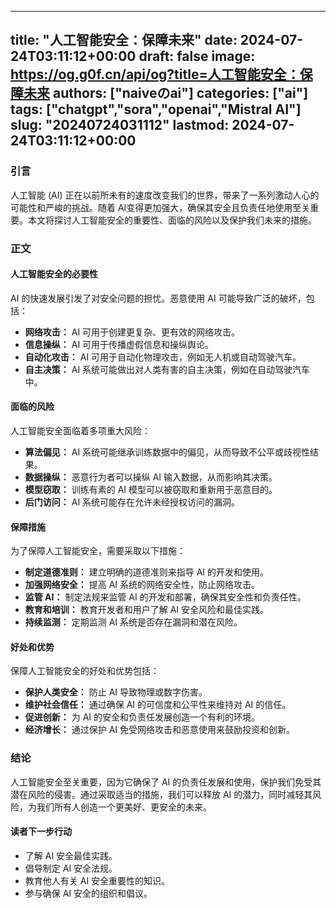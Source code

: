 
---
title: "人工智能安全：保障未来"
date: 2024-07-24T03:11:12+00:00
draft: false
image: https://og.g0f.cn/api/og?title=人工智能安全：保障未来
authors: ["naiveのai"]
categories: ["ai"]
tags: ["chatgpt","sora","openai","Mistral AI"]
slug: "20240724031112"
lastmod: 2024-07-24T03:11:12+00:00
---
### 引言

人工智能 (AI) 正在以前所未有的速度改变我们的世界，带来了一系列激动人心的可能性和严峻的挑战。随着 AI变得更加强大，确保其安全且负责任地使用至关重要。本文将探讨人工智能安全的重要性、面临的风险以及保护我们未来的措施。

### 正文

#### 人工智能安全的必要性

AI 的快速发展引发了对安全问题的担忧。恶意使用 AI 可能导致广泛的破坏，包括：

- **网络攻击：** AI 可用于创建更复杂、更有效的网络攻击。
- **信息操纵：** AI 可用于传播虚假信息和操纵舆论。
- **自动化攻击：** AI 可用于自动化物理攻击，例如无人机或自动驾驶汽车。
- **自主决策：** AI 系统可能做出对人类有害的自主决策，例如在自动驾驶汽车中。

#### 面临的风险

人工智能安全面临着多项重大风险：

- **算法偏见：** AI 系统可能继承训练数据中的偏见，从而导致不公平或歧视性结果。
- **数据操纵：** 恶意行为者可以操纵 AI 输入数据，从而影响其决策。
- **模型窃取：** 训练有素的 AI 模型可以被窃取和重新用于恶意目的。
- **后门访问：** AI 系统可能存在允许未经授权访问的漏洞。

#### 保障措施

为了保障人工智能安全，需要采取以下措施：

- **制定道德准则：** 建立明确的道德准则来指导 AI 的开发和使用。
- **加强网络安全：** 提高 AI 系统的网络安全性，防止网络攻击。
- **监管 AI：** 制定法规来监管 AI 的开发和部署，确保其安全性和负责任性。
- **教育和培训：** 教育开发者和用户了解 AI 安全风险和最佳实践。
- **持续监测：** 定期监测 AI 系统是否存在漏洞和潜在风险。

#### 好处和优势

保障人工智能安全的好处和优势包括：

- **保护人类安全：** 防止 AI 导致物理或数字伤害。
- **维护社会信任：** 通过确保 AI 的可信度和公平性来维持对 AI 的信任。
- **促进创新：** 为 AI 的安全和负责任发展创造一个有利的环境。
- **经济增长：** 通过保护 AI 免受网络攻击和恶意使用来鼓励投资和创新。

### 结论

人工智能安全至关重要，因为它确保了 AI 的负责任发展和使用，保护我们免受其潜在风险的侵害。通过采取适当的措施，我们可以释放 AI 的潜力，同时减轻其风险，为我们所有人创造一个更美好、更安全的未来。

#### 读者下一步行动

- 了解 AI 安全最佳实践。
- 倡导制定 AI 安全法规。
- 教育他人有关 AI 安全重要性的知识。
- 参与确保 AI 安全的组织和倡议。